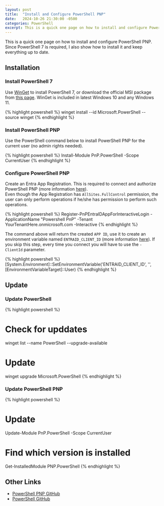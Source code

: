 ```yaml
---
layout: post
title:  "Install and Configure PowerShell PNP"
date:   2024-10-26 21:30:00 -0500
categories: PowerShell
excerpt: This is a quick one page on how to install and configure PowerShell PNP. Since PowerShell 7 is required, I also show how to install it and keep everything up to date.
---
```

This is a quick one page on how to install and configure PowerShell PNP. Since PowerShell 7 is required, I also show how to install it and keep everything up to date.

## Installation
### Install PowerShell 7
Use [WinGet](https://learn.microsoft.com/en-us/windows/package-manager/winget/) to install PowerShell 7, or download the official MSI package from [this page](https://learn.microsoft.com/en-us/powershell/scripting/install/installing-powershell-on-windows). WinGet is included in latest Windows 10 and any Windows 11.

{% highlight powershell %}
winget install --id Microsoft.PowerShell --source winget
{% endhighlight %}

### Install PowerShell PNP
Use the PowerShell command below to install PowerShell PNP for the current user (no admin rights needed).

{% highlight powershell %}
Install-Module PnP.PowerShell -Scope CurrentUser
{% endhighlight %}

### Configure PowerShell PNP
Create an Entra App Registration. This is required to connect and authorize PowerShell PNP (more information [here](https://pnp.github.io/powershell/articles/registerapplication.html)).  
Even though the App Registration has `AllSites.FullControl` permission, the user can only perform operations if he/she has permission to perform such operations.

{% highlight powershell %}
Register-PnPEntraIDAppForInteractiveLogin -ApplicationName "Powershell PnP" -Tenant YourTenantHere.onmicrosoft.com -Interactive
{% endhighlight %}

The command above will return the created `APP ID`, use it to create an environment variable named `ENTRAID_CLIENT_ID` (more information [here](https://pnp.github.io/powershell/articles/defaultclientid.html)). If you skip this step, every time you connect you will have to use the `-ClientId` parameter.

{% highlight powershell %}
[System.Environment]::SetEnvironmentVariable('ENTRAID_CLIENT_ID', '<ClientId of your App Registration>', [EnvironmentVariableTarget]::User)
{% endhighlight %}

## Update
### Update PowerShell
{% highlight powershell %}
# Check for upddates
winget list --name PowerShell --upgrade-available

# Update
winget upgrade Microsoft.PowerShell
{% endhighlight %}

### Update PowerShell PNP
{% highlight powershell %}
# Update
Update-Module PnP.PowerShell -Scope CurrentUser

# Find which version is installed
Get-InstalledModule PNP.PowerShell
{% endhighlight %}


## Other Links
- [PowerShell PNP GitHub](https://github.com/pnp/powershell)
- [PowerShell GitHub](https://github.com/PowerShell/PowerShell)